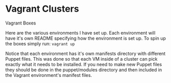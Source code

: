 Vagrant Clusters
===

Vagrant Boxes

Here are the various environments I have set up.  Each environment will have it's own README specifying how the environment is set up.  To spin up the boxes simply run:
```vagrant up```

Notice that each environment has it's own manifests directory with different Puppet files.  This was done so that each VM inside of a cluster can pick exactly what it needs to be installed.  If you need to make new Puppet files they should be done in the puppet/modules directory and then included in the Vagrant environment's manifest files.
